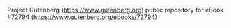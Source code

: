 Project Gutenberg (https://www.gutenberg.org) public repository
for eBook #72794 (https://www.gutenberg.org/ebooks/72794)
